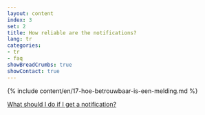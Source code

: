 ```yaml
---
layout: content
index: 3
set: 2
title: How reliable are the notifications?
lang: tr
categories:
- tr
- faq
showBreadCrumbs: true
showContact: true
---
```

{% include content/en/17-hoe-betrouwbaar-is-een-melding.md %}

[What should I do if I get a notification?](/tr/faq/3-wat-als/)
